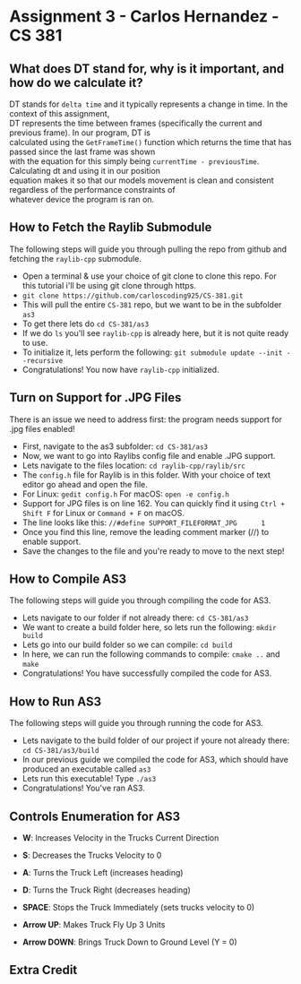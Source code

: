 # Assignment 3 - Carlos Hernandez - CS 381

## What does DT stand for, why is it important, and how do we calculate it?
DT stands for `delta time` and it typically represents a change in time. In the context of this assignment, <br />
DT represents the time between frames (specifically the current and previous frame). In our program, DT is <br />
calculated using the `GetFrameTime()` function which returns the time that has passed since the last frame was shown <br />
with the equation for this simply being `currentTime - previousTime`. Calculating dt and using it in our position <br />
equation makes it so that our models movement is clean and consistent regardless of the performance constraints of <br />
whatever device the program is ran on. <br />

## How to Fetch the Raylib Submodule
The following steps will guide you through pulling the repo from github and fetching the `raylib-cpp` submodule. <br />
- Open a terminal & use your choice of git clone to clone this repo. For this tutorial i'll be using git clone through https.
- `git clone https://github.com/carloscoding925/CS-381.git`
- This will pull the entire `CS-381` repo, but we want to be in the subfolder `as3`
- To get there lets do `cd CS-381/as3`
- If we do `ls` you'll see `raylib-cpp` is already here, but it is not quite ready to use.
- To initialize it, lets perform the following: `git submodule update --init --recursive`
- Congratulations! You now have `raylib-cpp` initialized. 

## Turn on Support for .JPG Files
There is an issue we need to address first: the program needs support for .jpg files enabled! <br />
- First, navigate to the as3 subfolder: `cd CS-381/as3`
- Now, we want to go into Raylibs config file and enable .JPG support.
- Lets navigate to the files location: `cd raylib-cpp/raylib/src`
- The `config.h` file for Raylib is in this folder. With your choice of text editor go ahead and open the file.
- For Linux: `gedit config.h` For macOS: `open -e config.h`
- Support for JPG files is on line 162. You can quickly find it using `Ctrl + Shift F` for Linux or `Command + F` on macOS.
- The line looks like this: `//#define SUPPORT_FILEFORMAT_JPG      1`
- Once you find this line, remove the leading comment marker (//) to enable support.
- Save the changes to the file and you're ready to move to the next step!

## How to Compile AS3
The following steps will guide you through compiling the code for AS3. <br />
- Lets navigate to our folder if not already there: `cd CS-381/as3`
- We want to create a build folder here, so lets run the following: `mkdir build`
- Lets go into our build folder so we can compile: `cd build`
- In here, we can run the following commands to compile: `cmake ..` and `make`
- Congratulations! You have successfully compiled the code for AS3.

## How to Run AS3
The following steps will guide you through running the code for AS3. <br />
- Lets navigate to the build folder of our project if youre not already there: `cd CS-381/as3/build`
- In our previous guide we compiled the code for AS3, which should have produced an executable called `as3`
- Lets run this executable! Type `./as3`
- Congratulations! You've ran AS3.

## Controls Enumeration for AS3
- **W**: Increases Velocity in the Trucks Current Direction
- **S**: Decreases the Trucks Velocity to 0
- **A**: Turns the Truck Left (increases heading)
- **D**: Turns the Truck Right (decreases heading)
- **SPACE**: Stops the Truck Immediately (sets trucks velocity to 0)

- **Arrow UP**: Makes Truck Fly Up 3 Units
- **Arrow DOWN**: Brings Truck Down to Ground Level (Y = 0)

## Extra Credit
